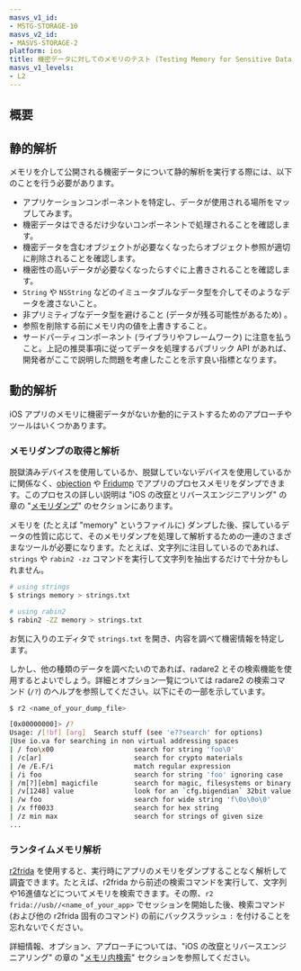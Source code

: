 ```yaml
---
masvs_v1_id:
- MSTG-STORAGE-10
masvs_v2_id:
- MASVS-STORAGE-2
platform: ios
title: 機密データに対してのメモリのテスト (Testing Memory for Sensitive Data)
masvs_v1_levels:
- L2
---
```


## 概要

## 静的解析

メモリを介して公開される機密データについて静的解析を実行する際には、以下のことを行う必要があります。

- アプリケーションコンポーネントを特定し、データが使用される場所をマップしてみます。
- 機密データはできるだけ少ないコンポーネントで処理されることを確認します。
- 機密データを含むオブジェクトが必要なくなったらオブジェクト参照が適切に削除されることを確認します。
- 機密性の高いデータが必要なくなったらすぐに上書きされることを確認します。
- `String` や `NSString` などのイミュータブルなデータ型を介してそのようなデータを渡さないこと。
- 非プリミティブなデータ型を避けること (データが残る可能性があるため) 。
- 参照を削除する前にメモリ内の値を上書きすること。
- サードパーティコンポーネント (ライブラリやフレームワーク) に注意を払うこと。上記の推奨事項に従ってデータを処理するパブリック API があれば、開発者がここで説明した問題を考慮したことを示す良い指標となります。

## 動的解析

iOS アプリのメモリに機密データがないか動的にテストするためのアプローチやツールはいくつかあります。

### メモリダンプの取得と解析

脱獄済みデバイスを使用しているか、脱獄していないデバイスを使用しているかに関係なく、[objection](https://github.com/sensepost/objection "Objection") や [Fridump](https://github.com/Nightbringer21/fridump "Fridump") でアプリのプロセスメモリをダンプできます。このプロセスの詳しい説明は "iOS の改竄とリバースエンジニアリング" の章の "[メモリダンプ](../../../Document/0x06c-Reverse-Engineering-and-Tampering.md#memory-dump "Memory Dump")" のセクションにあります。

メモリを (たとえば "memory" というファイルに) ダンプした後、探しているデータの性質に応じて、そのメモリダンプを処理して解析するための一連のさまざまなツールが必要になります。たとえば、文字列に注目しているのであれば、`strings` や `rabin2 -zz` コマンドを実行して文字列を抽出するだけで十分かもしれません。

```bash
# using strings
$ strings memory > strings.txt

# using rabin2
$ rabin2 -ZZ memory > strings.txt
```

お気に入りのエディタで `strings.txt` を開き、内容を調べて機密情報を特定します。

しかし、他の種類のデータを調べたいのであれば、radare2 とその検索機能を使用するとよいでしょう。詳細とオプション一覧については radare2 の検索コマンド (`/?`) のヘルプを参照してください。以下にその一部を示しています。

```bash
$ r2 <name_of_your_dump_file>

[0x00000000]> /?
Usage: /[!bf] [arg]  Search stuff (see 'e??search' for options)
|Use io.va for searching in non virtual addressing spaces
| / foo\x00                    search for string 'foo\0'
| /c[ar]                       search for crypto materials
| /e /E.F/i                    match regular expression
| /i foo                       search for string 'foo' ignoring case
| /m[?][ebm] magicfile         search for magic, filesystems or binary headers
| /v[1248] value               look for an `cfg.bigendian` 32bit value
| /w foo                       search for wide string 'f\0o\0o\0'
| /x ff0033                    search for hex string
| /z min max                   search for strings of given size
...
```

### ランタイムメモリ解析

[r2frida](../../../Document/0x08a-Testing-Tools.md#r2frida) を使用すると、実行時にアプリのメモリをダンプすることなく解析して調査できます。たとえば、r2frida から前述の検索コマンドを実行して、文字列や16進値などについてメモリを検索できます。その際、`r2 frida://usb//<name_of_your_app>` でセッションを開始した後、検索コマンド (および他の r2frida 固有のコマンド) の前にバックスラッシュ `:` を付けることを忘れないでください。

詳細情報、オプション、アプローチについては、"iOS の改竄とリバースエンジニアリング" の章の "[メモリ内検索](../../../Document/0x06c-Reverse-Engineering-and-Tampering.md#in-memory-search "In-Memory Search")" セクションを参照してください。
